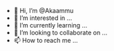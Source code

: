 - 👋 Hi, I’m @Akaammu
- 👀 I’m interested in ...
- 🌱 I’m currently learning ...
- 💞️ I’m looking to collaborate on ...
- 📫 How to reach me ...

<!---
Akaammu/Akaammu is a ✨ special ✨ repository because its `README.md` (this file) appears on your GitHub profile.
You can click the Preview link to take a look at your changes.
--->

